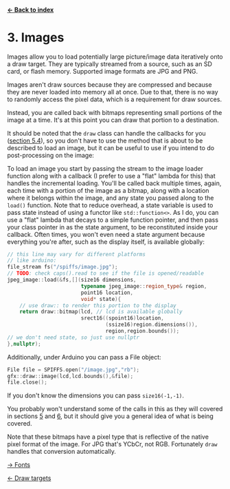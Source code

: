 #### [← Back to index](index.md)

<a name="3"></a>

# 3. Images

Images allow you to load potentially large picture/image data iteratively onto a draw target. They are typically streamed from a source, such as an SD card, or flash memory. Supported image formats are JPG and PNG.

Images aren't draw sources because they are compressed and because they are never loaded into memory all at once. Due to that, there is no way to randomly access the pixel data, which is a requirement for draw sources.

Instead, you are called back with bitmaps representing small portions of the image at a time. It's at this point you can draw that portion to a destination.

It should be noted that the `draw` class can handle the callbacks for you ([section 5.4](drawing.md#5.4)), so you don't have to use the method that is about to be described to load an image, but it can be useful to use if you intend to do post-processing on the image:

To load an image you start by passing the stream to the image loader function along with a callback (I prefer to use a "flat" lambda for this) that handles the incremental loading. You'll be called back multiple times, again, each time with a portion of the image as a bitmap, along with a location where it belongs within the image, and any state you passed along to the `load()` function. Note that to reduce overhead, a state variable is used to pass state instead of using a functor like `std::function<>`. As I do, you can use a "flat" lambda that decays to a simple function pointer, and then pass your class pointer in as the state argument, to be reconstituted inside your callback. Often times, you won't even need a state argument because everything you're after, such as the display itself, is available globally:
```cpp
// this line may vary for different platforms
// like arduino:
file_stream fs("/spiffs/image.jpg");
// TODO: check caps().read to see if the file is opened/readable
jpeg_image::load(&fs,[](size16 dimensions,
                        typename jpeg_image::region_type& region,
                        point16 location,
                        void* state){
    // use draw:: to render this portion to the display
    return draw::bitmap(lcd, // lcd is available globally
                        srect16((spoint16)location,
                                (ssize16)region.dimensions()),
                                region,region.bounds());
// we don't need state, so just use nullptr
},nullptr);
```
Additionally, under Arduino you can pass a File object:
```cpp
File file = SPIFFS.open("/image.jpg","rb");
gfx::draw::image(lcd,lcd.bounds(),&file);
file.close();
```
If you don't know the dimensions you can pass `size16(-1,-1)`.

You probably won't understand some of the calls in this as they will covered in sections [5](drawing.md) and [6](positioning.md), but it should give you a general idea of what is being covered.

Note that these bitmaps have a pixel type that is reflective of the native pixel format of the image. For JPG that's YCbCr, not RGB. Fortunately `draw` handles that conversion automatically.


[→ Fonts](fonts.md)

[← Draw targets](draw_targets.md)

